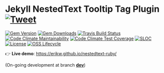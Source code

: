 # Jekyll NestedText Tooltip Tag Plugin [![Tweet](https://img.shields.io/twitter/url/http/shields.io.svg?style=social)](https://twitter.com/intent/tweet?text=Get%20a%20nifty%20tooltip%20for%20term%20definitions%20in%20your%20Jekyll%20blog%20with%20this%20plugin&url=https://github.com/erikw/nestedtext-ruby&via=erik_westrup&hashtags=jekyll,plugin)
[![Gem Version](https://badge.fury.io/rb/nestedtext-ruby.svg)](https://badge.fury.io/rb/nestedtext-ruby)
[![Gem Downloads](https://ruby-gem-downloads-badge.herokuapp.com/nestedtext-ruby?color=brightgreen&type=total&label=gem%20downloads)](https://rubygems.org/gems/nestedtext-ruby)
[![Travis Build Status](https://img.shields.io/travis/erikw/nestedtext-ruby/main?logo=travis)](https://app.travis-ci.com/github/erikw/nestedtext-ruby)
[![Code Climate Maintainability](https://api.codeclimate.com/v1/badges/7ffb648ec4b77f3f9eb8/maintainability)](https://codeclimate.com/github/erikw/nestedtext-ruby/maintainability)
[![Code Climate Test Coverage](https://api.codeclimate.com/v1/badges/7ffb648ec4b77f3f9eb8/test_coverage)](https://codeclimate.com/github/erikw/nestedtext-ruby/test_coverage)
[![SLOC](https://img.shields.io/tokei/lines/github/erikw/nestedtext-ruby)](#)
[![License](https://img.shields.io/github/license/erikw/nestedtext-ruby)](LICENSE.txt)
[![OSS Lifecycle](https://img.shields.io/osslifecycle/erikw/nestedtext-ruby)](https://github.com/Netflix/osstracker)


:point_right: **Live demo**: https://erikw.github.io/nestedtext-ruby/

(On-going development at branch [**dev**](https://github.com/erikw/nestedtext-ruby/tree/dev))
